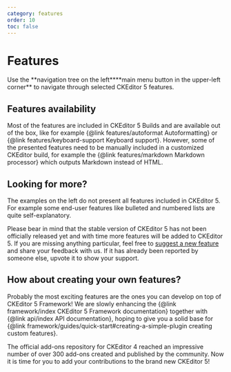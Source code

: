 ```yaml
---
category: features
order: 10
toc: false
---
```


# Features

<info-box>
	Use the <span class="navigation-hint_desktop">**navigation tree on the left**</span><span class="navigation-hint_mobile">**main menu button in the upper-left corner**</span> to navigate through selected CKEditor 5 features.
</info-box>

## Features availability

Most of the features are included in CKEditor 5 Builds and are available out of the box, like for example {@link features/autoformat Autoformatting} or {@link features/keyboard-support Keyboard support}. However, some of the presented features need to be manually included in a customized CKEditor build, for example the {@link features/markdown Markdown processor} which outputs Markdown instead of HTML.

## Looking for more?

The examples on the left do not present all features included in CKEditor 5. For example some end-user features like bulleted and numbered lists are quite self-explanatory.

Please bear in mind that the stable version of CKEditor 5 has not been officially released yet and with time more features will be added to CKEditor 5. If you are missing anything particular, feel free to [suggest a new feature](https://github.com/ckeditor/ckeditor5/issues) and share your feedback with us. If it has already been reported by someone else, upvote it to show your support.

## How about creating your own features?

Probably the most exciting features are the ones you can develop on top of CKEditor 5 Framework!
We are slowly enhancing the {@link framework/index CKEditor 5 Framework documentation} together with {@link api/index API documentation}, hoping to give you a solid base for {@link framework/guides/quick-start#creating-a-simple-plugin creating custom features}.

The official add-ons repository for CKEditor 4 reached an impressive number of over 300 add-ons created and published by the community. Now it is time for you to add your contributions to the brand new CKEditor 5!
